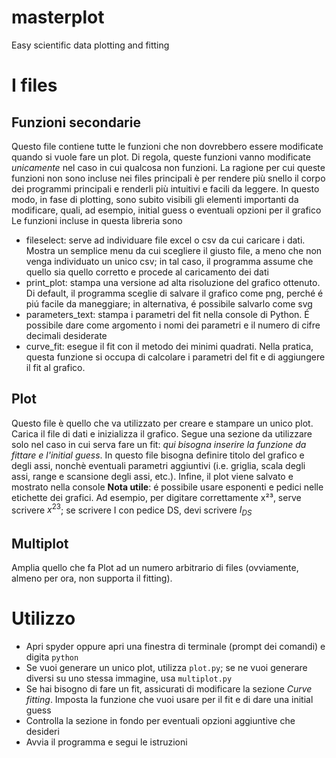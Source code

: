 # masterplot
Easy scientific data plotting and fitting

I files
===========

Funzioni secondarie
--------
Questo file contiene tutte le funzioni che non dovrebbero essere modificate quando si vuole fare un plot. Di regola, queste funzioni vanno modificate *unicamente* nel caso in cui qualcosa non funzioni.
La ragione per cui queste funzioni non sono incluse nei files principali è per rendere più snello il corpo dei programmi principali e renderli più intuitivi e facili da leggere. In questo modo, in fase di plotting, sono subito visibili gli elementi importanti da modificare, quali, ad esempio, initial guess o eventuali opzioni per il grafico
Le funzioni incluse in questa libreria sono
* fileselect: serve ad individuare file excel o csv da cui caricare i dati. Mostra un semplice menu da cui scegliere il giusto file, a meno che non venga individuato un unico csv; in tal caso, il programma assume che quello sia quello corretto e procede al caricamento dei dati
* print_plot: stampa una versione ad alta risoluzione del grafico ottenuto. Di default, il programma sceglie di salvare il grafico come png, perché é piú facile da maneggiare; in alternativa, é possibile salvarlo come svg
* parameters_text: stampa i parametri del fit nella console di Python. É possibile dare come argomento i nomi dei parametri e il numero di cifre decimali desiderate
* curve_fit: esegue il fit con il metodo dei minimi quadrati. Nella pratica, questa funzione si occupa di calcolare i parametri del fit e di aggiungere il fit al grafico.

Plot
----
Questo file è quello che va utilizzato per creare e stampare un unico plot. Carica il file di dati e inizializza il grafico. Segue una sezione da utilizzare solo nel caso in cui serva fare un fit: *qui bisogna inserire la funzione da fittare e l'initial guess*. In questo file bisogna definire titolo del grafico e degli assi, nonchè eventuali parametri aggiuntivi (i.e. griglia, scala degli assi, range e scansione degli assi, etc.). Infine, il plot viene salvato e mostrato nella console
**Nota utile**: é possibile usare esponenti e pedici nelle etichette dei grafici. Ad esempio, per digitare correttamente x²³, serve scrivere $x^{23}$; se scrivere I con pedice DS, devi scrivere $I_{DS}$

Multiplot
----
Amplia quello che fa Plot ad un numero arbitrario di files (ovviamente, almeno per ora, non supporta il fitting). 

Utilizzo
=======
+ Apri spyder oppure apri una finestra di terminale (prompt dei comandi) e digita ``python``
+ Se vuoi generare un unico plot, utilizza ``plot.py``; se ne vuoi generare diversi su uno stessa immagine, usa ``multiplot.py``
+ Se hai bisogno di fare un fit, assicurati di modificare la sezione *Curve fitting*. Imposta la funzione che vuoi usare per il fit e di dare una initial guess
+ Controlla la sezione in fondo per eventuali opzioni aggiuntive che desideri
+ Avvia il programma e segui le istruzioni

